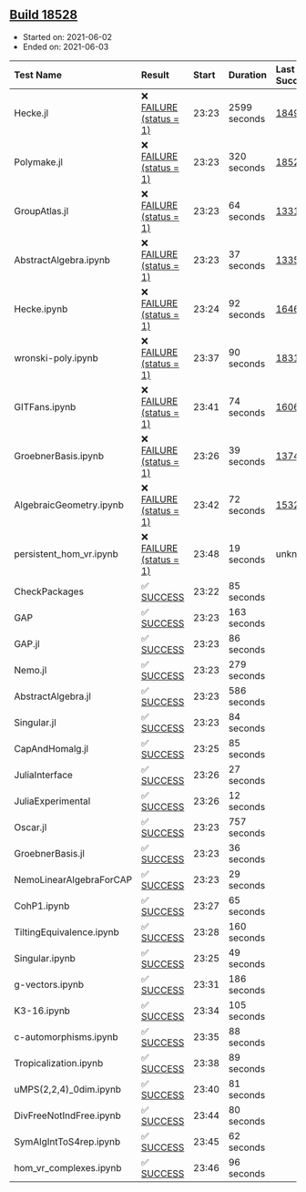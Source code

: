 ## [Build 18528](https://oscarci.mathematik.uni-kl.de/job/oscar/18528/)

* Started on: 2021-06-02
* Ended on: 2021-06-03

| Test Name    | Result | Start | Duration | Last Success | First Failure |
|:-------------|:-------|:------|:---------|:-------------|:--------------|
| Hecke.jl | ❌ [FAILURE (status = 1)](https://oscarci.mathematik.uni-kl.de/job/oscar/18528/artifact/logs/build-18528/Hecke.jl.log) | 23:23 | 2599 seconds | [18490](https://oscarci.mathematik.uni-kl.de/job/oscar/18490/) | [18491](https://oscarci.mathematik.uni-kl.de/job/oscar/18491/) |
| Polymake.jl | ❌ [FAILURE (status = 1)](https://oscarci.mathematik.uni-kl.de/job/oscar/18528/artifact/logs/build-18528/Polymake.jl.log) | 23:23 | 320 seconds | [18527](https://oscarci.mathematik.uni-kl.de/job/oscar/18527/) | [18528](https://oscarci.mathematik.uni-kl.de/job/oscar/18528/) |
| GroupAtlas.jl | ❌ [FAILURE (status = 1)](https://oscarci.mathematik.uni-kl.de/job/oscar/18528/artifact/logs/build-18528/GroupAtlas.jl.log) | 23:23 | 64 seconds | [13311](https://oscarci.mathematik.uni-kl.de/job/oscar/13311/) | [13312](https://oscarci.mathematik.uni-kl.de/job/oscar/13312/) |
| AbstractAlgebra.ipynb | ❌ [FAILURE (status = 1)](https://oscarci.mathematik.uni-kl.de/job/oscar/18528/artifact/logs/build-18528/AbstractAlgebra.ipynb.log) | 23:23 | 37 seconds | [13355](https://oscarci.mathematik.uni-kl.de/job/oscar/13355/) | [13356](https://oscarci.mathematik.uni-kl.de/job/oscar/13356/) |
| Hecke.ipynb | ❌ [FAILURE (status = 1)](https://oscarci.mathematik.uni-kl.de/job/oscar/18528/artifact/logs/build-18528/Hecke.ipynb.log) | 23:24 | 92 seconds | [16463](https://oscarci.mathematik.uni-kl.de/job/oscar/16463/) | [16464](https://oscarci.mathematik.uni-kl.de/job/oscar/16464/) |
| wronski-poly.ipynb | ❌ [FAILURE (status = 1)](https://oscarci.mathematik.uni-kl.de/job/oscar/18528/artifact/logs/build-18528/wronski-poly.ipynb.log) | 23:37 | 90 seconds | [18314](https://oscarci.mathematik.uni-kl.de/job/oscar/18314/) | [18315](https://oscarci.mathematik.uni-kl.de/job/oscar/18315/) |
| GITFans.ipynb | ❌ [FAILURE (status = 1)](https://oscarci.mathematik.uni-kl.de/job/oscar/18528/artifact/logs/build-18528/GITFans.ipynb.log) | 23:41 | 74 seconds | [16068](https://oscarci.mathematik.uni-kl.de/job/oscar/16068/) | [16069](https://oscarci.mathematik.uni-kl.de/job/oscar/16069/) |
| GroebnerBasis.ipynb | ❌ [FAILURE (status = 1)](https://oscarci.mathematik.uni-kl.de/job/oscar/18528/artifact/logs/build-18528/GroebnerBasis.ipynb.log) | 23:26 | 39 seconds | [13748](https://oscarci.mathematik.uni-kl.de/job/oscar/13748/) | [13749](https://oscarci.mathematik.uni-kl.de/job/oscar/13749/) |
| AlgebraicGeometry.ipynb | ❌ [FAILURE (status = 1)](https://oscarci.mathematik.uni-kl.de/job/oscar/18528/artifact/logs/build-18528/AlgebraicGeometry.ipynb.log) | 23:42 | 72 seconds | [15322](https://oscarci.mathematik.uni-kl.de/job/oscar/15322/) | [15323](https://oscarci.mathematik.uni-kl.de/job/oscar/15323/) |
| persistent_hom_vr.ipynb | ❌ [FAILURE (status = 1)](https://oscarci.mathematik.uni-kl.de/job/oscar/18528/artifact/logs/build-18528/persistent_hom_vr.ipynb.log) | 23:48 | 19 seconds | unknown | unknown |
| CheckPackages | ✅ [SUCCESS](https://oscarci.mathematik.uni-kl.de/job/oscar/18528/artifact/logs/build-18528/CheckPackages.log) | 23:22 | 85 seconds |  |  |
| GAP | ✅ [SUCCESS](https://oscarci.mathematik.uni-kl.de/job/oscar/18528/artifact/logs/build-18528/GAP.log) | 23:23 | 163 seconds |  |  |
| GAP.jl | ✅ [SUCCESS](https://oscarci.mathematik.uni-kl.de/job/oscar/18528/artifact/logs/build-18528/GAP.jl.log) | 23:23 | 86 seconds |  |  |
| Nemo.jl | ✅ [SUCCESS](https://oscarci.mathematik.uni-kl.de/job/oscar/18528/artifact/logs/build-18528/Nemo.jl.log) | 23:23 | 279 seconds |  |  |
| AbstractAlgebra.jl | ✅ [SUCCESS](https://oscarci.mathematik.uni-kl.de/job/oscar/18528/artifact/logs/build-18528/AbstractAlgebra.jl.log) | 23:23 | 586 seconds |  |  |
| Singular.jl | ✅ [SUCCESS](https://oscarci.mathematik.uni-kl.de/job/oscar/18528/artifact/logs/build-18528/Singular.jl.log) | 23:23 | 84 seconds |  |  |
| CapAndHomalg.jl | ✅ [SUCCESS](https://oscarci.mathematik.uni-kl.de/job/oscar/18528/artifact/logs/build-18528/CapAndHomalg.jl.log) | 23:25 | 85 seconds |  |  |
| JuliaInterface | ✅ [SUCCESS](https://oscarci.mathematik.uni-kl.de/job/oscar/18528/artifact/logs/build-18528/JuliaInterface.log) | 23:26 | 27 seconds |  |  |
| JuliaExperimental | ✅ [SUCCESS](https://oscarci.mathematik.uni-kl.de/job/oscar/18528/artifact/logs/build-18528/JuliaExperimental.log) | 23:26 | 12 seconds |  |  |
| Oscar.jl | ✅ [SUCCESS](https://oscarci.mathematik.uni-kl.de/job/oscar/18528/artifact/logs/build-18528/Oscar.jl.log) | 23:23 | 757 seconds |  |  |
| GroebnerBasis.jl | ✅ [SUCCESS](https://oscarci.mathematik.uni-kl.de/job/oscar/18528/artifact/logs/build-18528/GroebnerBasis.jl.log) | 23:23 | 36 seconds |  |  |
| NemoLinearAlgebraForCAP | ✅ [SUCCESS](https://oscarci.mathematik.uni-kl.de/job/oscar/18528/artifact/logs/build-18528/NemoLinearAlgebraForCAP.log) | 23:23 | 29 seconds |  |  |
| CohP1.ipynb | ✅ [SUCCESS](https://oscarci.mathematik.uni-kl.de/job/oscar/18528/artifact/logs/build-18528/CohP1.ipynb.log) | 23:27 | 65 seconds |  |  |
| TiltingEquivalence.ipynb | ✅ [SUCCESS](https://oscarci.mathematik.uni-kl.de/job/oscar/18528/artifact/logs/build-18528/TiltingEquivalence.ipynb.log) | 23:28 | 160 seconds |  |  |
| Singular.ipynb | ✅ [SUCCESS](https://oscarci.mathematik.uni-kl.de/job/oscar/18528/artifact/logs/build-18528/Singular.ipynb.log) | 23:25 | 49 seconds |  |  |
| g-vectors.ipynb | ✅ [SUCCESS](https://oscarci.mathematik.uni-kl.de/job/oscar/18528/artifact/logs/build-18528/g-vectors.ipynb.log) | 23:31 | 186 seconds |  |  |
| K3-16.ipynb | ✅ [SUCCESS](https://oscarci.mathematik.uni-kl.de/job/oscar/18528/artifact/logs/build-18528/K3-16.ipynb.log) | 23:34 | 105 seconds |  |  |
| c-automorphisms.ipynb | ✅ [SUCCESS](https://oscarci.mathematik.uni-kl.de/job/oscar/18528/artifact/logs/build-18528/c-automorphisms.ipynb.log) | 23:35 | 88 seconds |  |  |
| Tropicalization.ipynb | ✅ [SUCCESS](https://oscarci.mathematik.uni-kl.de/job/oscar/18528/artifact/logs/build-18528/Tropicalization.ipynb.log) | 23:38 | 89 seconds |  |  |
| uMPS(2,2,4)_0dim.ipynb | ✅ [SUCCESS](https://oscarci.mathematik.uni-kl.de/job/oscar/18528/artifact/logs/build-18528/uMPS-2-2-4-_0dim.ipynb.log) | 23:40 | 81 seconds |  |  |
| DivFreeNotIndFree.ipynb | ✅ [SUCCESS](https://oscarci.mathematik.uni-kl.de/job/oscar/18528/artifact/logs/build-18528/DivFreeNotIndFree.ipynb.log) | 23:44 | 80 seconds |  |  |
| SymAlgIntToS4rep.ipynb | ✅ [SUCCESS](https://oscarci.mathematik.uni-kl.de/job/oscar/18528/artifact/logs/build-18528/SymAlgIntToS4rep.ipynb.log) | 23:45 | 62 seconds |  |  |
| hom_vr_complexes.ipynb | ✅ [SUCCESS](https://oscarci.mathematik.uni-kl.de/job/oscar/18528/artifact/logs/build-18528/hom_vr_complexes.ipynb.log) | 23:46 | 96 seconds |  |  |

